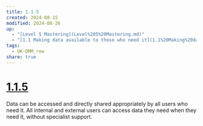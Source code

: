 ```yaml
---
title: 1.1.5
created: 2024-08-15
modified: 2024-08-26
up:
  - "[Level 5 Mastering](Level%205%20Mastering.md)"
  - "[1.1 Making data available to those who need it](1.1%20Making%20data%20available%20to%20those%20who%20need%20it.md)"
tags:
  - UK-DMM_row
share: true
---
```

# [1.1.5](1.1.5.md)

Data can be accessed and directly shared appropriately by all users who need it. All internal and external users can access data they need when they need it, without specialist support.
